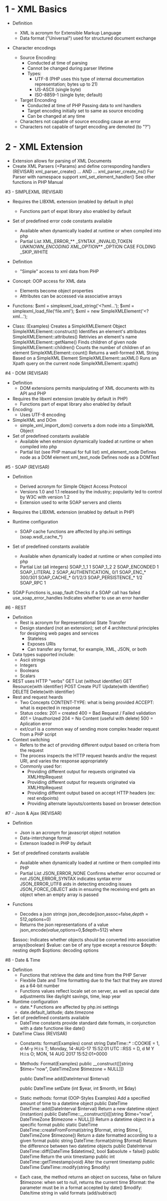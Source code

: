 # 1 - XML Basics

* Definition
	* XML is acronym for Extensible Markup Language
	* Data format ("Universal") used for structured document exchange

* Character encodings

	* Source Encoding:
		* Conducted at time of parsing
		* Cannot be changed during parser lifetime
		* Types:
			* UTF-8 (PHP uses this type of internal documentation representation; bytes up to 21)
			* US-ASCII (single byte)
			* ISO-8859-1 (single byte; default)
	* Target Enconding
		* Conducted at time of PHP Passing data to xml handlers
		* Target encoding initially set to same as source encoding
		* Can be changed at any time
	* Characters not capable of source encoding cause an error
	* Characters not capable of target encoding are demoted (to "?")

# 2 - XML Extension

* Extension allows for parsing of XML Documents
* Create XML Parsers (+Params) and define corresponding handlers (REVISAR)
	xml_parser_create() ... AND ...
	xml_parser_create_ns() For Parser with namespace support
	xml_set_element_handler()	See other functions in PHP Manual

#3 - SIMPLEXML (REVISAR)

* Requires the LIBXML extension (enabled by default in php) 
	* Functions part of expat library also enabled by default
* Set of predefined error code constants available
	* Available when dynamically loaded at runtime or when compiled into php
	* Partial List
		XML_ERROR_**
			_SYNTAX
			_INVALID_TOKEN
			_UNKNOWN_ENCODING
		XML_OPTION_**
			_OPTION CASE FOLDING
				_SKIP_WHITE
* Definition
	* "Simple" access to xml data from PHP

* Concept: OOP access for XML data
	* Elements become object properties
	* Attributes can be accessed via associative arrays

* Functions:
	$xml = simplexml_load_string('<?xml...');
	$xml = simplexml_load_file('file.xml');
	$xml = new SimpleXMLElement('<?xml...');

* Class: (Examples)
	Creates a SimpleXMLElement Object
		SimpleXMLElement::construct()
	Identifies an element's attributes
		SimpleXMLElement::attributes()
	Retrivies an element's name
		SimpleXMLElement::getName()
	Finds children of given node
		SimpleXMLElement::children()
	Counts the number of children of an element
		SimpleXMLElement::count()
	Returns a well-formed XML String Based on a SimpleXML Element
		SimpleXMLElement::asXML()
	Runs an Xpath query on the current node
		SimpleXMLElement::xpath()

#4 - DOM (REVISAR)

* Definition
	* DOM extensions permits manipulating of XML documents with its API and PHP
* Requires the libxml extension (enable by default in PHP)
	* Functions part of expat library also enabled by default
* Encoding:
	* Uses UTF-8 encoding
* SimpleXML and DOm
	* simple_xml_import_dom() converts a dom node into a SimpleXML Object
* Set of predefined constants available
	* Available when extension dynamically loaded at runtime or when compiled into php
	* Partial list (see PHP manual for full list)
		xml_element_node Defines node as a DOM element
		xml_text_node Defines node as a DOMText

#5 - SOAP (REVISAR)

* Definition
	* Derived acronym for Simple Object Access Protocol
	* Versions 1.0 and 1.1 released by the industry; popularity led to control by W3C with version 1.2
	* Extension used to write SOAP servers and clients

* Requires the LIBXML extension (enabled by default in PHP)

* Runtime configuration
	* SOAP cache functions are affected by php.ini settings (soap.wsdl_cache_*)

* Set of predefined constants available
	* Available when dynamically loaded at runtime or when compiled into php
	* Partial List (all integers)
		SOAP_1_1 1
		SOAP_1_2 2
		SOAP_ENCONDED 1
		SOAP_LITERAL 2
		SOAP_AUTHENTICATION_ 0/1
		SOAP_ENC_* 		300/301
		SOAP_CACHE_*	0/1/2/3
		SOAP_PERSISTENCE_* 1/2
		SOAP_RPC 1
* SOAP Functions
	is_soap_fault Checks if a SOAP call has failed
	use_soap_error_handles Indicates whether to use an error handler

#6 - REST

* Definition
	* Rest is acronym for Representational State Transfer
	* Design standard (not an extension); set of 4 architectural principles for designing web pages and services
		* Stateless
		* Exposes URIs
		* Can transfer any format, for example, XML, JSON, or both
* Data types supported include:
	* Ascii strings
	* Integers
	* Booleans
	* Scalars
* REST uses HTTP "verbs"
	GET List (without identifier)
	GET Resource(with identifier)
	POST Create
	PUT  Update(with identifier)
	DELETE Delete(with identifier)
* Rest and request heards
	* Two Concepts
		CONTENT-TYPE: what is being provided
		ACCEPT: what is expected in response
	* Status codes:
		201 = created
		400 = Bad Request / Failed validation
		401 = Unauthorized
		204 = No Content (useful with delete)
		500 = Aplication error
	* ext/curl is a common way of sending more complex header request from a PHP script
* Context switching
	* Refers to the act of providing different output based on criteria from the request
	* The process inspects the HTTP request heards and/or the request URI, and varies the response appropriately
	* Commonly used for:
		* Providing different output for requests originated via XMLHttpRequest
		* Providing different output for requests originated via XMLHttpRequest
		* Providing different output based on accept HTTP headers (ex: rest endpoints)
		* Providing alternate layouts/contents based on browser detection

#7 - Json & Ajax (REVISAR)

* Definition
	* Json is an acronym for javascript object notation
	* Data-interchange format
	* Extenson loaded in PHP by default

* Set of predefined constants available
	* Available when dynamically loaded at runtime or them compiled into PHP
	* Partial List
		JSON_ERROR_NONE Confirms whether error occurred or not
		JSON_ERROR_SYNTAX indicates syntax error JSON_ERROR_UTF8 aids in detecting encoding issues
		JSON_FORCE_OBJECT aids in ensuring the receiving end gets an object when an empty array is passed
* Functions
	* Decodes a json strings 
		json_decode($json,$assoc=false,$depth=512,$options=0)
	* Returns the json representations of a value
		json_encode($value,$options=0,$depth=512)
	where

	$assoc: Indicates whether objects should be converted into associative arrays(boolean)
	$value: can be of any type except a resource
	$depth: nesting depth
	$options: decoding options

#8 - Date & Time

* Definition
	* Functions that retrieve the date and time from the PHP Server
	* Flexbile Date and Time formatting due to the fact that they are stored as a 64-bit number
	* Functions values reflect locale set on server, as well as special date adjustments like daylight savings, time, leap year
* Runtime configuration
	* date.* Functions are affected by php.ini settings
	* date.default_latitude; date.timezone
* Set of predefined constants available
	* DateTime constants provide standard date formats, in conjunction with a date functione like date()
* DateTime Class (REVISAR)
	* Constants: format(Examples)
		const string DateTime::*
		::COOKIE = 1, d-M-y H:i:s T; Monday, 14-AUG-17 15:52:01 UTC
		::RSS = D, d M Y H:i:s O; MON, 14 AUG 2017 15:52:01+0000
	* Methods: Format(Examples)
		public __construct([[string $time="now", DateTimeZone $timezone = NULL]])

		public DateTime add(DateInterval $interval)

		public DateTime setDate (int $year, int $month, int $day)

	* Static methods: format (OOP-Styles Examples)
		Add a specified amount of time to a datetime object
			public DateTime DateTime::add(DateInterval $interval)
		Return a new datetime object (instantion)
			public DateTime::__construct()([[string $time="now", DateTimeZone $timezone = NULL]])
		Return a datetime object in a specific format
			public static DateTime DateTime::createFromFormat(string $format, string $time [, DateTimeZone $timezone])
		Return a date formatted according to a given format
			public string DateTime::format(string $format)
		Return the difference between two datetime objects
			public DateInterval DateTime::diff(DateTime $datetime2, bool $absolute = false])	public DateTime
		Return the unix timestamp
			public int DateTime::getTimestamp(void)
		Alter the current timestamp
			public DateTime DateTime::modify(string $modify)
	* Each case, the method returns an object on success, false on failure
		$timezone: when set to null, returns the current time
		$format: the parameter must be in a format accepted by date()
		$modify: Date/time string in valid formats (add/subtract)
